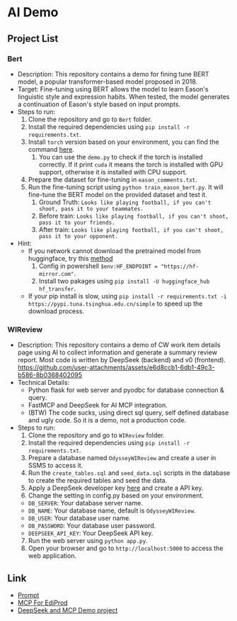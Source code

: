 # AI Demo

## Project List

### Bert

- Description: This repository contains a demo for fining tune BERT model, a popular transformer-based model proposed in 2018.
- Target: Fine-tuning using BERT allows the model to learn Eason's linguistic style and expression habits. When tested, the model generates a continuation of Eason's style based on input prompts.
- Steps to run:
  1. Clone the repository and go to `Bert` folder.
  2. Install the required dependencies using `pip install -r requirements.txt`.
  3. Install `torch` version based on your environment, you can find the command [here](https://pytorch.org/get-started/locally/).
     1. You can use the `demo.py` to check if the torch is installed correctly. If it print `cuda` it means the torch is installed with GPU support, otherwise it is installed with CPU support.
  4. Prepare the dataset for fine-tuning in `eason_comments.txt`.
  5. Run the fine-tuning script using `python train_eason_bert.py`. It will fine-tune the BERT model on the provided dataset and test it.
     1. Ground Truth: `Looks like playing football, if you can't shoot, pass it to your teammates.`
     2. Before train: `Looks like playing football, if you can't shoot, pass it to your friends.`
     3. After train: `Looks like playing football, if you can't shoot, pass it to your opponent.`
- Hint:
  - If you network cannot download the pretrained model from huggingface, try this [method](https://blog.csdn.net/qq_60074111/article/details/138977479)
    1. Config in powershell `$env:HF_ENDPOINT = "https://hf-mirror.com"`.
    2. Install two pakages using `pip install -U huggingface_hub hf_transfer`.
  - If your pip install is slow, using `pip install -r requirements.txt -i https://pypi.tuna.tsinghua.edu.cn/simple` to speed up the download process.  

### WIReview
- Description: This repository contains a demo of CW work item details page using AI to collect information and generate a summary review report. Most code is written by DeepSeek (backend) and v0 (frontend).
https://github.com/user-attachments/assets/e6d8ccb1-6db1-49c3-b586-8b0368402095
- Technical Details:
  - Python flask for web server and pyodbc for database connection & query.
  - FastMCP and DeepSeek for AI MCP integration.
  - (BTW) The code sucks, using direct sql query, self defined database and ugly code. So it is a demo, not a production code.
- Steps to run:
  1. Clone the repository and go to `WIReview` folder.
  2. Install the required dependencies using `pip install -r requirements.txt`.
  3. Prepare a database named `OdysseyWIReview` and create a user in SSMS to access it.
  4. Run the `create_tables.sql` and `seed_data.sql` scripts in the database to create the required tables and seed the data.
  5. Apply a DeepSeek developer key [here](https://platform.deepseek.com) and create a API key.
  6. Change the setting in config.py based on your environment.
    - `DB_SERVER`: Your database server name.
    - `DB_NAME`: Your database name, default is `OdysseyWIReview`.
    - `DB_USER`: Your database user name.
    - `DB_PASSWORD`: Your database user password.
    - `DEEPSEEK_API_KEY`: Your DeepSeek API key.
  7. Run the web server using `python app.py`.
  8. Open your browser and go to `http://localhost:5000` to access the web application.

## Link

- [Prompt](https://github.com/WiseTechGlobal/WTG.AI.Prompts)
- [MCP For EdiProd](https://github.com/WiseTechGlobal/Rating.Tools.EdiProd)
- [DeepSeek and MCP Demo project](https://github.com/wink-wink-wink555/ai-github-assistant)
